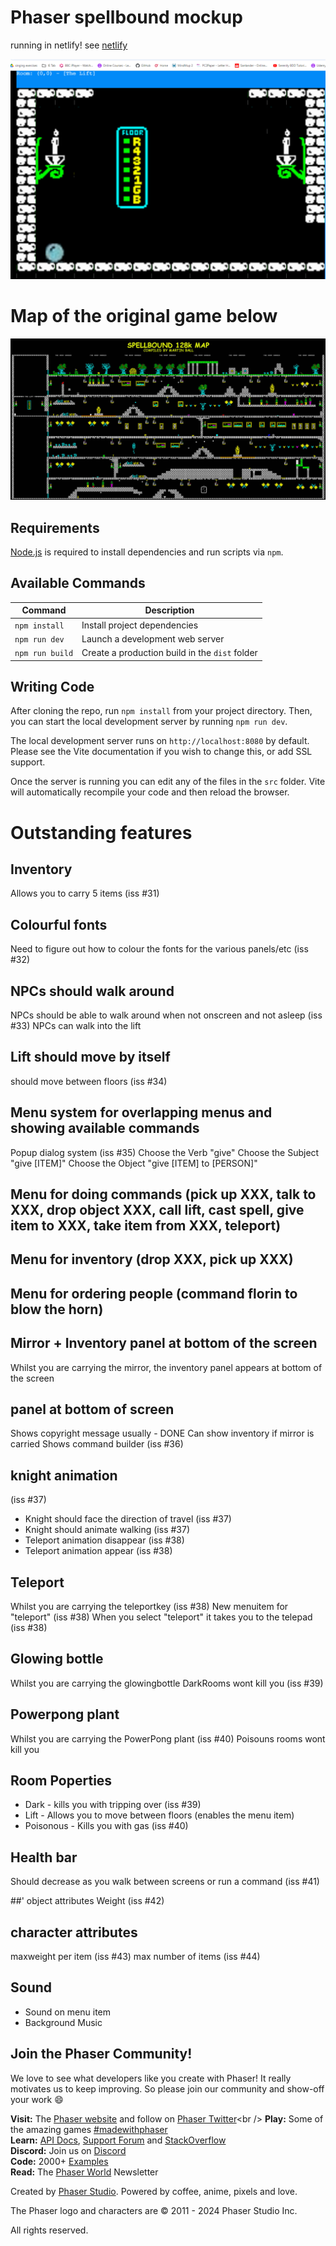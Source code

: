 # Phaser spellbound mockup

running in netlify! see [netlify](https://kwspbound-phaser.netlify.app/)

![screenshot](screenshot.png)


# Map of the original game below
![spectrum128](./public/assets/Spellbound128_Color.jpg)


## Requirements

[Node.js](https://nodejs.org) is required to install dependencies and run scripts via `npm`.

## Available Commands

| Command         | Description                                    |
| --------------- | ---------------------------------------------- |
| `npm install`   | Install project dependencies                   |
| `npm run dev`   | Launch a development web server                |
| `npm run build` | Create a production build in the `dist` folder |

## Writing Code

After cloning the repo, run `npm install` from your project directory. Then, you can start the local development server by running `npm run dev`.

The local development server runs on `http://localhost:8080` by default. Please see the Vite documentation if you wish to change this, or add SSL support.

Once the server is running you can edit any of the files in the `src` folder. Vite will automatically recompile your code and then reload the browser.


# Outstanding features

## Inventory
Allows you to carry 5 items (iss #31)

## Colourful fonts 
Need to figure out how to colour the fonts for the various panels/etc (iss #32)


## NPCs should walk around
NPCs should be able to walk around when not onscreen and not asleep (iss #33)
NPCs can walk into the lift

## Lift should move by itself
should move between floors (iss #34)


## Menu system for overlapping menus and showing available commands
Popup dialog system (iss #35)
Choose the Verb "give"
Choose the Subject "give [ITEM]"
Choose the Object "give [ITEM] to [PERSON]"

## Menu for doing commands (pick up XXX, talk to XXX, drop object XXX, call lift, cast spell, give item to XXX, take item from XXX, teleport)
## Menu for inventory (drop XXX, pick up XXX)
## Menu for ordering people (command florin to blow the horn)
## Mirror + Inventory panel at bottom of the screen
Whilst you are carrying the mirror, the inventory panel appears at bottom of the screen

## panel at bottom of screen
Shows copyright message usually - DONE
Can show inventory if mirror is carried
Shows command builder (iss #36)

## knight animation
(iss #37)
* Knight should face the direction of travel (iss #37)
* Knight should animate walking (iss #37)
* Teleport animation disappear (iss #38)
* Teleport animation appear (iss #38)


## Teleport
Whilst you are carrying the teleportkey (iss #38)
New menuitem for "teleport" (iss #38)
When you select "teleport" it takes you to the telepad (iss #38)

## Glowing bottle
Whilst you are carrying the glowingbottle
DarkRooms wont kill you (iss #39)

## Powerpong plant
Whilst you are carrying the PowerPong plant (iss #40)
Poisouns rooms wont kill you

## Room Poperties
* Dark - kills you with tripping over (iss #39)
* Lift - Allows you to move between floors (enables the menu item)
* Poisonous - Kills you with gas (iss #40)

## Health bar
Should decrease as you walk between screens or run a command (iss #41)


##' object attributes
Weight (iss #42)

## character attributes
maxweight per item (iss #43)
max number of items (iss #44)

## Sound
* Sound on menu item
* Background Music


## Join the Phaser Community!

We love to see what developers like you create with Phaser! It really motivates us to keep improving. So please join our community and show-off your work 😄

**Visit:** The [Phaser website](https://phaser.io) and follow on [Phaser Twitter](https://twitter.com/phaser_)<br />
**Play:** Some of the amazing games [#madewithphaser](https://twitter.com/search?q=%23madewithphaser&src=typed_query&f=live)<br />
**Learn:** [API Docs](https://newdocs.phaser.io), [Support Forum](https://phaser.discourse.group/) and [StackOverflow](https://stackoverflow.com/questions/tagged/phaser-framework)<br />
**Discord:** Join us on [Discord](https://discord.gg/phaser)<br />
**Code:** 2000+ [Examples](https://labs.phaser.io)<br />
**Read:** The [Phaser World](https://phaser.io/community/newsletter) Newsletter<br />

Created by [Phaser Studio](mailto:support@phaser.io). Powered by coffee, anime, pixels and love.

The Phaser logo and characters are &copy; 2011 - 2024 Phaser Studio Inc.

All rights reserved.
